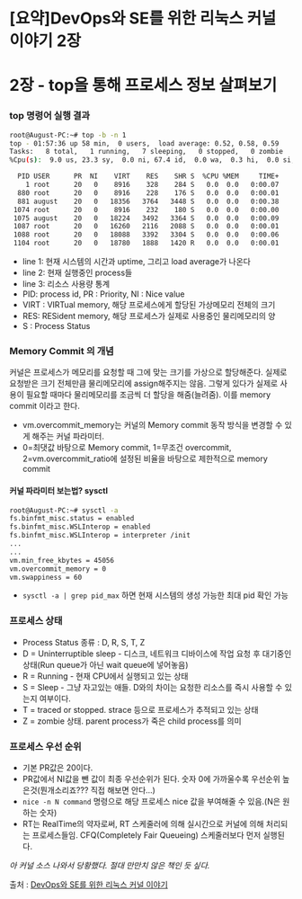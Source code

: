 # [요약]DevOps와 SE를 위한 리눅스 커널 이야기 2장


# 2장 - top을 통해 프로세스 정보 살펴보기

### top 명령어 실행 결과

```bash
root@August-PC:~# top -b -n 1
top - 01:57:36 up 58 min,  0 users,  load average: 0.52, 0.58, 0.59
Tasks:   8 total,   1 running,   7 sleeping,   0 stopped,   0 zombie   
%Cpu(s):  9.0 us, 23.3 sy,  0.0 ni, 67.4 id,  0.0 wa,  0.3 hi,  0.0 si,KiB Mem :  8240388 total,  2032052 free,  5978984 used,   229352 buff/cKiB Swap: 25165824 total, 24837212 free,   328612 used.  2127672 avail 

  PID USER      PR  NI    VIRT    RES    SHR S  %CPU %MEM     TIME+    
    1 root      20   0    8916    328    284 S   0.0  0.0   0:00.07    
  880 root      20   0    8916    228    176 S   0.0  0.0   0:00.01    
  881 august    20   0   18356   3764   3448 S   0.0  0.0   0:00.38    
 1074 root      20   0    8916    232    180 S   0.0  0.0   0:00.00    
 1075 august    20   0   18224   3492   3364 S   0.0  0.0   0:00.09    
 1087 root      20   0   16260   2116   2088 S   0.0  0.0   0:00.01    
 1088 root      20   0   18088   3392   3304 S   0.0  0.0   0:00.06    
 1104 root      20   0   18780   1888   1420 R   0.0  0.0   0:00.01
```
* line 1: 현재 시스템의 시간과 uptime, 그리고 load average가 나온다
* line 2: 현재 실행중인 process들
* line 3: 리소스 사용량 통계
* PID: process id, PR : Priority, NI : Nice value
* VIRT : VIRTual memory, 해당 프로세스에게 할당된 가상메모리 전체의 크기
* RES: RESident memory, 해당 프로세스가 실제로 사용중인 물리메모리의 양
* S : Process Status

### Memory Commit 의 개념

커널은 프로세스가 메모리를 요청할 때 그에 맞는 크기를 가상으로 할당해준다. 실제로 요청받은 크기 전체만큼 물리메모리에 assign해주지는 않음.
그렇게 있다가 실제로 사용이 필요할 때마다 물리메모리를 조금씩 더 할당을 해줌(늘려줌). 이를 memory commit 이라고 한다.

* vm.overcommit_memory는 커널의 Memory commit 동작 방식을 변경할 수 있게 해주는 커널 파라미터.
* 0=최댓값 바탕으로 Memory commit, 1=무조건 overcommit, 2=vm.overcommit_ratio에 설정된 비율을 바탕으로 제한적으로 memory commit

#### 커널 파라미터 보는법? sysctl

```bash
root@August-PC:~# sysctl -a
fs.binfmt_misc.status = enabled
fs.binfmt_misc.WSLInterop = enabled
fs.binfmt_misc.WSLInterop = interpreter /init
...
...
vm.min_free_kbytes = 45056
vm.overcommit_memory = 0
vm.swappiness = 60
```
* `sysctl -a | grep pid_max` 하면 현재 시스템의 생성 가능한 최대 pid 확인 가능

### 프로세스 상태


* Process Status 종류 : D, R, S, T, Z
* D = Uninterruptible sleep - 디스크, 네트워크 디바이스에 작업 요청 후 대기중인 상태(Run queue가 아닌 wait queue에 넣어놓음)
* R = Running - 현재 CPU에서 실행되고 있는 상태
* S = Sleep - 그냥 자고있는 애들. D와의 차이는 요청한 리소스를 즉시 사용할 수 있는지 여부이다.
* T = traced or stopped. strace 등으로 프로세스가 추적되고 있는 상태
* Z = zombie 상태. parent process가 죽은 child process를 의미

### 프로세스 우선 순위

* 기본 PR값은 20이다.
* PR값에서 NI값을 뺀 값이 최종 우선순위가 된다. 숫자 0에 가까울수록 우선순위 높은것(뭔개소리죠??? 직접 해보면 안다...)
* `nice -n N command` 명령으로 해당 프로세스 nice 값을 부여해줄 수 있음.(N은 원하는 숫자)
* RT는 RealTime의 약자로써, RT 스케줄러에 의해 실시간으로 커널에 의해 처리되는 프로세스들임. CFQ(Completely Fair Queueing) 스케줄러보다 먼저 실행된다.

*아 커널 소스 나와서 당황했다. 절대 만만치 않은 책인 듯 싶다.*

출처 : [DevOps와 SE를 위한 리눅스 커널 이야기](http://www.kyobobook.co.kr/product/detailViewKor.laf?ejkGb=KOR&mallGb=KOR&barcode=9788966264049&orderClick=LEA&Kc=)

